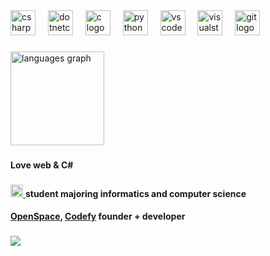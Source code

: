 <div align="left">
  <img src="https://cdn.jsdelivr.net/gh/devicons/devicon/icons/csharp/csharp-original.svg" height="40" alt="csharp logo"  />
  <img width="12" />
  <img src="https://cdn.jsdelivr.net/gh/devicons/devicon/icons/dotnetcore/dotnetcore-original.svg" height="40" alt="dotnetcore logo"  />
  <img width="12" />
  <img src="https://cdn.jsdelivr.net/gh/devicons/devicon/icons/c/c-original.svg" height="40" alt="c logo"  />
  <img width="12" />
  <img src="https://cdn.jsdelivr.net/gh/devicons/devicon/icons/python/python-original.svg" height="40" alt="python logo"  />
  <img width="12" />
  <img src="https://cdn.jsdelivr.net/gh/devicons/devicon/icons/vscode/vscode-original.svg" height="40" alt="vscode logo"  />
  <img width="12" />
  <img src="https://cdn.jsdelivr.net/gh/devicons/devicon/icons/visualstudio/visualstudio-plain.svg" height="40" alt="visualstudio logo"  />
  <img width="12" />
  <img src="https://cdn.jsdelivr.net/gh/devicons/devicon/icons/git/git-original.svg" height="40" alt="git logo"  />
</div>

###

<div>
  <img src="https://github-readme-stats.vercel.app/api/top-langs?username=0tdaysalo&locale=en&hide_title=false&layout=compact&card_width=320&langs_count=6&theme=dracula&hide_border=true&order=2" height="150" alt="languages graph"  />
</div>

###

####
**Love web & C#**

###

<div>
  <a href="https://www.psuti.ru/">
    <img height="20" src="https://upload.wikimedia.org/wikipedia/commons/5/55/Main-psuti-logo.png">
  </a>
  <b> student majoring informatics and computer science</b>
</div>

####

**[OpenSpace](https://openspace.team), [Codefy](https://github.com/aElDi/codefy)  founder + developer**

###

<div>
  <img src="https://profile-counter.glitch.me/0tdaysalo/count.svg?=1337"  />
</div>
